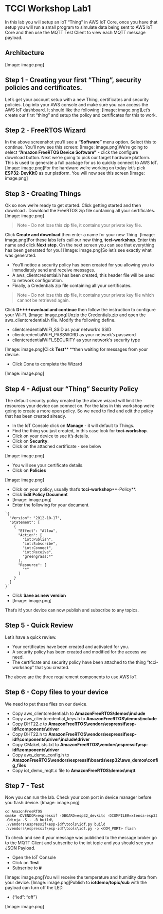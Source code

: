 # TCCI Workshop Lab1

In this lab you will setup an IoT “Thing” in AWS IoT Core, once you have that setup you will run a small program to simulate data being sent to AWS IoT Core and then use the MQTT Test Client to view each MQTT message payload.


## Architecture

[Image: image.png]
## Step 1 - Creating your first “Thing”, security policies and certificates.

Let’s get your account setup with a new Thing, certificates and security policies.
Log into your AWS console and make sure you can access the AWS IoT dashboard. It should like the following:
[Image: image.png]Let’s create our first “thing” and setup the policy and certificates for this to work.

## Step 2 - FreeRTOS Wizard

In the above screenshot you’ll see a **“Software”** menu option. Select this to continue.
You’ll now see this screen:
[Image: image.png]We’re going to select **“Amazon FreeRTOS Device Software”** - click the configure download button.
Next we’re going to pick our target hardware platform. This is used to generate a full package for us to quickly connect to AWS IoT.
[Image: image.png]For the hardware we’re working on today let’s pick **ESP32-DevKitC** as our platform.
You will now see this screen
[Image: image.png]
## Step 3 - Creating Things

Ok so now we’re ready to get started. Click getting started and then download .
Download the FreeRTOS zip file containing all your certificates.
[Image: image.png]
> Note - Do not lose this zip file, it contains your private key file.

Click **Create and download** then enter a name for your new Thing.
[Image: image.png]For these labs let’s call our new thing, **tcci-workshop**. Enter this name and click **Next step.**
On the next screen you can see that everything has been generated for you!
[Image: image.png]So let’s see exactly what was generated.

* You’ll notice a security policy has been created for you allowing you to immediately send and receive messages.
* A aws_clientcredential.h has been created, this header file will be used to network configuration.
* Finally, a Credentials zip file containing all your certificates.

> Note - Do not lose this zip file, it contains your private key file which cannot be retrieved again.

Click **D****ownload and continue** then follow the instruction to configure your Wi-Fi.
[Image: image.png]Unzip the Credentials.zip and open the aws_clientcredential.h file. Modify the following define.

* clientcredentialWIFI_SSID as your network’s SSID
* clientcredentialWIFI_PASSWORD as your network’s password
* clientcredentialWIFI_SECURITY as your network's security type

[Image: image.png]Click **Test**** **then waiting for messages from your device.

* Click Done to complete the Wizard

[Image: image.png]
## Step 4 - Adjust our “Thing” Security Policy

The default security policy created by the above wizard will limit the resources your device can connect on. For the labs in this workshop we’re going to create a more open policy. So we need to find and edit the policy that has been created already.

* In the IoT Console click on **Manage** - it will default to Things.
* Find the thing you just created, in this case look for **tcci-workshop**.
* Click on your device to see it’s details.
* Click on **Security**.
* Click on the attached certificate - see below

[Image: image.png]
* You will see your certificate details.
* Click on **Policies**

[Image: image.png]
* Click on your policy, usually that’s **tcci-workshop****-Policy**.
* Click **Edit Policy Document**
* [Image: image.png]
* Enter the following for your document.

```
`{
  "Version": "2012-10-17",
  "Statement": [
    {
      "Effect": "Allow",
      "Action": [
        "iot:Publish",
        "iot:Subscribe",
        "iot:Connect",
        "iot:Receive",
        "greengrass:*"
      ],
      "Resource": [
        "*"
      ]
    }
  ]
}`
```

* Click **Save as new version**
* [Image: image.png]

That’s it! your device can now publish and subscribe to any topics.

## Step 5 - Quick Review

Let’s have a quick review.

* Your certificates have been created and activated for you.
* A security policy has been created and modified for the access we need.
* The certificate and security policy have been attached to the thing “tcci-workshop” that you created.

The above are the three requirement components to use AWS IoT.

## Step 6 - Copy files to your device

We need to put these files on our device.

* Copy aws_clientcredential.h to **AmazonFreeRTOS\demos\include**
* Copy aws_clientcredential_keys.h to **AmazonFreeRTOS\demos\include**
* Copy DHT22.c to **AmazonFreeRTOS\vendors\espressif\esp-idf\components\driver**
* Copy DHT22.h to **AmazonFreeRTOS\vendors\espressif\esp-idf\components\driver\include\driver**
* Copy CMakeLists.txt to **AmazonFreeRTOS\vendors\espressif\esp-idf\components\driver**
* Copy aws_demo_config.h to **AmazonFreeRTOS\vendors\espressif\boards\esp32\aws_demos\config_files**
* Copy iot_demo_mqtt.c file to **AmazonFreeRTOS\demos\mqtt**

## Step 7 - Test

Now you can run the lab. Check your com port in device manager before you flash device.
[Image: image.png]
```
cd AmazonFreeRTOS
cmake -DVENDOR=espressif -DBOARD=esp32_devkitc -DCOMPILER=xtensa-esp32  -GNinja -S . -B build\
.\vendors\espressif\esp-idf\tools\idf.py build
.\vendors\espressif\esp-idf\tools\idf.py -p <COM_PORT> flash
```

To check and see if your message was published to the message broker go to the MQTT Client and subscribe to the iot topic and you should see your JSON Payload.

* Open the IoT Console
* Click on **Test**
* Subscribe to **#**

[Image: image.png]You will receive the temperature and humidity data from your device.
[Image: image.png]Publish to **iotdemo/topic/sub** with the payload can turn off the LED.

* {“led”: “off”}

[Image: image.png]
